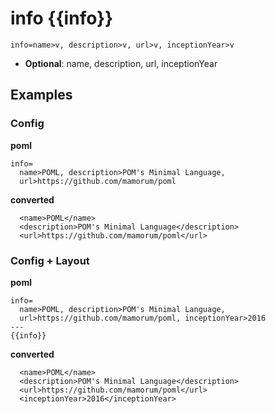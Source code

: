 # info {{info}}
```
info=name>v, description>v, url>v, inceptionYear>v
```

- **Optional**: name, description, url, inceptionYear


## Examples
### Config
**poml**
```
info=
  name>POML, description>POM's Minimal Language,
  url>https://github.com/mamorum/poml
```

**converted**
```
  <name>POML</name>
  <description>POM's Minimal Language</description>
  <url>https://github.com/mamorum/poml</url>
```

### Config + Layout
**poml**
```
info=
  name>POML, description>POM's Minimal Language,
  url>https://github.com/mamorum/poml, inceptionYear>2016
---
{{info}}
```

**converted**
```
  <name>POML</name>
  <description>POM's Minimal Language</description>
  <url>https://github.com/mamorum/poml</url>
  <inceptionYear>2016</inceptionYear>
```